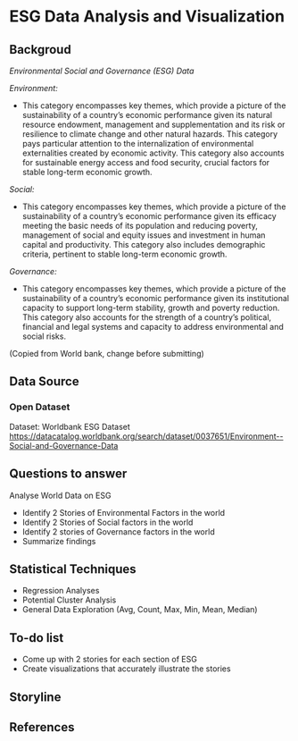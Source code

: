 # ESG Data Analysis and Visualization

## Backgroud

*Environmental Social and Governance (ESG) Data*


*Environment:*

- This category encompasses key themes, which provide a picture of the sustainability of a country’s economic performance given its natural resource endowment, management and supplementation and its risk or resilience to climate change and other natural hazards. This category pays particular attention to the internalization of environmental externalities created by economic activity. This category also accounts for sustainable energy access and food security, crucial factors for stable long-term economic growth.

*Social:*

- This category encompasses key themes, which provide a picture of the sustainability of a country’s economic performance given its efficacy meeting the basic needs of its population and reducing poverty, management of social and equity issues and investment in human capital and productivity. This category also includes demographic criteria, pertinent to stable long-term economic growth.

*Governance:*

- This category encompasses key themes, which provide a picture of the sustainability of a country’s economic performance given its institutional capacity to support long-term stability, growth and poverty reduction. This category also accounts for the strength of a country’s political, financial and legal systems and capacity to address environmental and social risks.

(Copied from World bank, change before submitting)

## Data Source

### Open Dataset

Dataset: Worldbank ESG Dataset
https://datacatalog.worldbank.org/search/dataset/0037651/Environment--Social-and-Governance-Data






## Questions to answer

Analyse World Data on ESG

- Identify 2 Stories of Environmental Factors in the world
- Identify 2 Stories of Social factors in the world
- Identify 2 stories of Governance factors in the world
- Summarize findings

## Statistical Techniques 

* Regression Analyses 
* Potential Cluster Analysis 
* General Data Exploration (Avg, Count, Max, Min, Mean, Median) 




## To-do list

- Come up with 2 stories for each section of ESG
- Create visualizations that accurately illustrate the stories



## Storyline





## References






